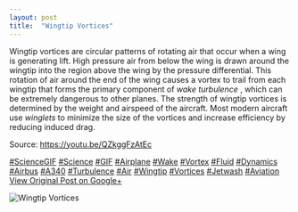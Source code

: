 ```yaml
---
layout: post
title:  "Wingtip Vortices"
---
```


Wingtip vortices are circular patterns of rotating air that occur when a wing is generating lift. High pressure air from below the wing is drawn around the wingtip into the region above the wing by the pressure differential. This rotation of air around the end of the wing causes a vortex to trail from each wingtip that forms the primary component of _wake turbulence_ , which can be extremely dangerous to other planes. The strength of wingtip vortices is determined by the weight and airspeed of the aircraft. Most modern aircraft use _winglets_ to minimize the size of the vortices and increase efficiency by reducing induced drag.  
  
Source: <https://youtu.be/QZkggFzAtEc>  
  
[#ScienceGIF](https://plus.google.com/s/%23ScienceGIF/posts) [#Science](https://plus.google.com/s/%23Science/posts) [#GIF](https://plus.google.com/s/%23GIF/posts) [#Airplane](https://plus.google.com/s/%23Airplane/posts) [#Wake](https://plus.google.com/s/%23Wake/posts) [#Vortex](https://plus.google.com/s/%23Vortex/posts) [#Fluid](https://plus.google.com/s/%23Fluid/posts) [#Dynamics](https://plus.google.com/s/%23Dynamics/posts) [#Airbus](https://plus.google.com/s/%23Airbus/posts) [#A340](https://plus.google.com/s/%23A340/posts) [#Turbulence](https://plus.google.com/s/%23Turbulence/posts) [#Air](https://plus.google.com/s/%23Air/posts) [#Wingtip](https://plus.google.com/s/%23Wingtip/posts) [#Vortices](https://plus.google.com/s/%23Vortices/posts) [#Jetwash](https://plus.google.com/s/%23Jetwash/posts) [#Aviation](https://plus.google.com/s/%23Aviation/posts)
[View Original Post on Google+](https://plus.google.com/+ColinSullender/posts/ih3DDzTaJcb)

![Wingtip Vortices](/assets/img/2016-07-14-Wingtip-Vortices.gif)
